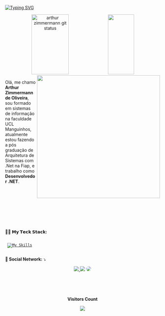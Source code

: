 
[![Typing SVG](https://readme-typing-svg.herokuapp.com/?color=red&size=35&center=true&vCenter=true&width=1000&lines=HELLO,+My+name+is+Arthur+Zimmermann+de+Oliveira;I'm+23+years+old;I'm+from+Brazil;I'm+Fullstack+Developer;Be+Welcome!+:%29)](https://git.io/typing-svg)

<div align="center">  
  <img width="49%" height="195px" src="https://github-readme-stats.vercel.app/api?username=arthurzimm&show_icons=true&count_private=true&hide_border=true&title_color=ffffff&icon_color=de4f16&text_color=ffffff&bg_color=0d1117" alt="arthur zimmermann git status" /> 
  <img width="41%" height="195px" src="https://github-readme-stats.vercel.app/api/top-langs/?username=arthurzimm&layout=compact&hide_border=true&title_color=ffffff&text_color=ffffff&bg_color=0d1117" />
</div> 

<img src="https://raw.githubusercontent.com/MicaelliMedeiros/micaellimedeiros/master/image/computer-illustration.png" min-width="400px" max-width="400px" width="400px" align="right">

<p align="left"> 
  Olá, me chamo <strong>Arthur Zimmermann de Oliveira</strong>, sou formado em sistemas de informação na faculdade UCL Manguinhos, atualmente estou fazendo a pós graduação de Arquitetura de Sistemas com .Net na Fiap, e trabalho como <strong>Desenvolvedor .NET</strong>.<br>
  
</p>
<br/>
<br/><br/><br/><br/><br/><br/>
<p align="left">
 <strong>👨‍💻 𝗠𝘆 𝗧𝗲𝗰𝗸 𝗦𝘁𝗮𝗰𝗸: </strong>
<div style= "display: flex; flex-wrap:wrap;">

<code> [![My Skills](https://skillicons.dev/icons?i=html,css,bootstrap,js,react,ts,cs,dotnet,docker,mysql,postgres,sqlite,firebase)](https://skillicons.dev)</code>
</div>
</p>

<p align="left">
  <strong>💌 Social Network:</strong> ⤵️
  <div align="center"> 
<a href="https://www.instagram.com/arthurzimmermann_/?hl=en" target="_blank"><img src="https://img.shields.io/badge/-Instagram-%23E4405F?style=for-the-badge&logo=instagram&logoColor=white"</a>
<a href = "mailto:arthur.zimmermann11@gmail.com"> <img src="https://img.shields.io/badge/-Gmail-%23333?style=for-the-badge&logo=gmail&logoColor=white" target="_blank"></a>
<a href="https://www.linkedin.com/in/arthur-zimmermann-de-oliveira-63b347207/" target="_blank"><img src="https://img.shields.io/badge/-LinkedIn-%230077B5?style=for-the-badge&logo=linkedin&logoColor=white" style="border-radius: 30px" target="_blank"></a> 
 </div>
</p>



<br/>
<br/>
<div align="center">
<br><p align="centre"><b>Visitors Count</b></p>  
<p align="center"><img align="center" src="https://profile-counter.glitch.me/{arthurzimm}/count.svg" /></p> 
<br>
</div>
